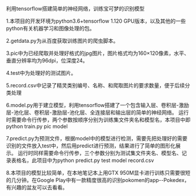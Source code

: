 利用tensorflow搭建简单的神经网络，训练宝可梦的识别模型

1.本项目的开发环境为python3.6+tensorflow 1.120 GPU版本，以及其他的一些python有关机器学习和图像处理的包。

2.getdata.py为从百度获取训练图片的爬虫脚本。

3.pic中为已经爬取并处理好格式的jpg图片，图片格式均为160×120像素，水平、垂直分辨率均为96dpi，位深度24。

4.test中为处理好的测试图片。

5.record.csv中记录了精灵类别编号、名称、和爬取图片的要求数量，便于后续分类处理

6.model.py用于建立模型，利用tensorflow搭建了一个包含输入层、卷积层-激励层-池化层、卷积层-激励层-池化层、全连接层和输出层的简单的神经网络。
  运行时需要命令行传参，两个参数按顺序分别为训练集文件夹名和模型名，本项目中即 python train.py pic model
  
7.predict.py为预测文件，根据model中的模型进行检测，需要先把处理好的需要识别的文件放入test中，然后用predict进行预测，结果进行了简单的图形化展示。
  运行时同样需要命令行传参，三个参数分别为测试集文件夹名、模型名、记录表格名，此项目中为python predict.py test model record.csv
  
8.本项目的模型比较简单，在本地笔记本上用GTX 950M显卡进行训练只需要很短的几分钟。在Google Play中有一款精度很高的识别pokomen的app--Pokedex，有兴趣的盆友可以去看看。

